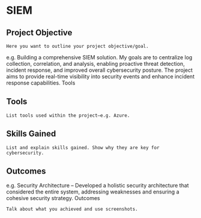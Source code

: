 # SIEM


## Project Objective

    Here you want to outline your project objective/goal.

e.g. Building a comprehensive SIEM solution. My goals are to centralize log collection, correlation, and analysis, enabling proactive threat detection, incident response, and improved overall cybersecurity posture. The project aims to provide real-time visibility into security events and enhance incident response capabilities.
Tools


## Tools

    List tools used within the project—e.g. Azure.


## Skills Gained

    List and explain skills gained. Show why they are key for cybersecurity.

## Outcomes

e.g. Security Architecture – Developed a holistic security architecture that considered the entire system, addressing weaknesses and ensuring a cohesive security strategy.
Outcomes

    Talk about what you achieved and use screenshots.
